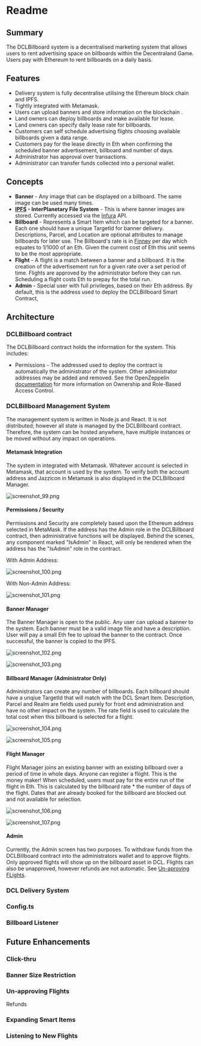 # Readme

## Summary

The DCLBillboard system is a decentralised marketing system that allows users to rent advertising space on billboards
within the Decentraland Game. Users pay with Ethereum to rent billboards on a daily basis.

## Features

* Delivery system is fully decentralise utilising the Ethereum block chain and IPFS.
* Tightly integrated with Metamask.
* Users can upload banners and store information on the blockchain .
* Land owners can deploy billboards and make available for lease.
* Land owners can specify daily lease rate for billboards.
* Customers can self schedule advertising flights choosing available billboards given a data range.
* Customers pay for the lease directly in Eth when confirming the scheduled banner advertisement, billboard and number
  of days.
* Administrator has approval over transactions.
* Administrator can transfer funds collected into a personal wallet.

## Concepts

* **Banner** - Any image that can be displayed on a billboard. The same image can be used many times.
* **[IPFS](https://ipfs-io.ipns.dweb.link/) - InterPlanetary File System** - This is where banner images are stored.
  Currently accessed via the [Infura](https://infura.io/) API.
* **Billboard** - Represents a Smart Item which can be targeted for a banner. Each one should have a unique TargetId for
  banner delivery. Descriptions, Parcel, and Location are optional attributes to manage billboards for later use. The
  Billboard's rate is in [Finney](https://eth-converter.com/extended-converter.html) per day which equates to 1/1000 of
  an Eth. Given the current cost of Eth this unit seems to be the most appropriate.
* **Flight** - A flight is a match between a banner and a billboard. It is the creation of the advertisement run for a
  given rate over a set period of time. Flights are approved by the administrator before they can run. Scheduling a
  flight costs Eth to prepay for the total run.
* **Admin** - Special user with full privileges, based on their Eth address. By default, this is the address used to
  deploy the DCLBillboard Smart Contract,

## Architecture

### DCLBillboard contract

The DCLBillboard contract holds the information for the system. This includes:

* Permissions - The addressed used to deploy the contract is automatically the administrator of the system. Other
  administrator addresses may be added and removed. See the
  OpenZeppelin [documentation](https://docs.openzeppelin.com/contracts/2.x/access-control) for more information on
  Ownership and Role-Based Access Control.

### DCLBillboard Management System

The management system is written in Node.js and React. It is not distributed; however all state is managed by the
DCLBillboard contract. Therefore, the system can be hosted anywhere, have multiple instances or be moved without any
impact on operations.

#### Metamask Integration

The system in integrated with Metamask. Whatever account is selected in Metamask, that account is used by the system. To
verify both the account address and Jazzicon in Metamask is also displayed in the DCLBillboard Manager.

![screenshot_99.png](./assets/1633316655703-screenshot_99.png)

#### Permissions / Security

Permissions and Security are completely based upon the Ethereum address selected in MetaMask. If the address has the
Admin role in the DCLBillboard contract, then administrative functions will be displayed. Behind the scenes, any
component marked "IsAdmin" in React, will only be rendered when the address has the "IsAdmin" role in the contract.

With Admin Address:

![screenshot_100.png](./assets/screenshot_100.png)

With Non-Admin Address:

![screenshot_101.png](./assets/screenshot_101.png)

#### Banner Manager

The Banner Manager is open to the public. Any user can upload a banner to the system. Each banner must be a valid image
file and have a description. User will pay a small Eth fee to upload the banner to the contract. Once successful, the
banner is copied to the IPFS.

![screenshot_102.png](./assets/1633317612888-screenshot_102.png)

![screenshot_103.png](./assets/screenshot_103.png)

#### Billboard Manager (Administrator Only)

Administrators can create any number of billboards. Each billboard should have a unqiue TargetId that will match with
the DCL Smart Item. Description, Parcel and Realm are fields used purely for front end administration and have no other
impact on the system. The rate field is used to calculate the total cost when this billboard is selected for a flight.

![screenshot_104.png](./assets/screenshot_104.png)

![screenshot_105.png](./assets/screenshot_105.png)

#### Flight Manager

Flight Manager joins an existing banner with an existing billboard over a period of time in whole days. Anyone can
register a fliight. This is the money maker! When scheduled, users must pay for the entire run of the flight in Eth.
This is calculated by the billboard rate * the number of days of the flight. Dates that are already booked for the
billboard are blocked out and not available for selection.

![screenshot_106.png](./assets/screenshot_106.png)

![screenshot_107.png](./assets/screenshot_107.png)

#### Admin

Currently, the Admin screen has two purposes. To withdraw funds from the DCLBillboard contract into the administrators
wallet and to approve flights. Only approved flights will show up on the billboard asset in DCL. Flights can also be
unapproved, however refunds are not automatic. See [Un-aproving FLights](#unapprove).

### DCL Delivery System

### Config.ts

### Billboard Listener

## Future Enhancements

### Click-thru

### Banner Size Restriction

### <a id="unapprove"></a> Un-approving Flights

Refunds

### Expanding Smart Items

### Listening to New Flights
